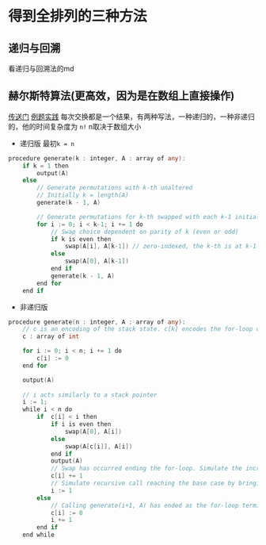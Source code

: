 # 得到全排列的三种方法
## 递归与回溯
看递归与回溯法的md
## 赫尔斯特算法(更高效，因为是在数组上直接操作)
[传送门](https://en.wikipedia.org/wiki/Heap%27s_algorithm)
[例题实践](https://www.nowcoder.com/practice/a43a2b986ef34843ac4fdd9159b69863?tpId=295&tqId=700&ru=%2Fpractice%2Fa43a2b986ef34843ac4fdd9159b69863&qru=%2Fta%2Fformat-top101%2Fquestion-ranking&sourceUrl=%2Fexam%2Foj%3Fpage%3D1%26tab%3D%25E7%25AE%2597%25E6%25B3%2595%25E7%25AF%2587%26topicId%3D295)
每次交换都是一个结果，有两种写法，一种递归的，一种非递归的，他的时间复杂度为 `n!` n取决于数组大小
- 递归版 最初`k = n`
~~~go
procedure generate(k : integer, A : array of any):
    if k = 1 then
        output(A)
    else
        // Generate permutations with k-th unaltered
        // Initially k = length(A)
        generate(k - 1, A)

        // Generate permutations for k-th swapped with each k-1 initial
        for i := 0; i < k-1; i += 1 do
            // Swap choice dependent on parity of k (even or odd)
            if k is even then
                swap(A[i], A[k-1]) // zero-indexed, the k-th is at k-1
            else
                swap(A[0], A[k-1])
            end if
            generate(k - 1, A)
        end for
    end if
~~~
- 非递归版
~~~go
procedure generate(n : integer, A : array of any):
    // c is an encoding of the stack state. c[k] encodes the for-loop counter for when generate(k - 1, A) is called
    c : array of int

    for i := 0; i < n; i += 1 do
        c[i] := 0
    end for

    output(A)
    
    // i acts similarly to a stack pointer
    i := 1;
    while i < n do
        if  c[i] < i then
            if i is even then
                swap(A[0], A[i])
            else
                swap(A[c[i]], A[i])
            end if
            output(A)
            // Swap has occurred ending the for-loop. Simulate the increment of the for-loop counter
            c[i] += 1
            // Simulate recursive call reaching the base case by bringing the pointer to the base case analog in the array
            i := 1
        else
            // Calling generate(i+1, A) has ended as the for-loop terminated. Reset the state and simulate popping the stack by incrementing the pointer.
            c[i] := 0
            i += 1
        end if
    end while
~~~